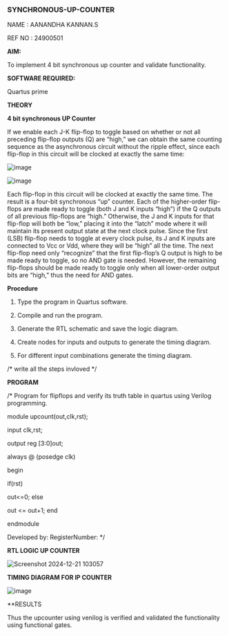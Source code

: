 ### SYNCHRONOUS-UP-COUNTER

NAME : AANANDHA KANNAN.S

REF NO : 24900501

**AIM:**

To implement 4 bit synchronous up counter and validate functionality.

**SOFTWARE REQUIRED:**

Quartus prime

**THEORY**

**4 bit synchronous UP Counter**

If we enable each J-K flip-flop to toggle based on whether or not all preceding flip-flop outputs (Q) are “high,” we can obtain the same counting sequence as the asynchronous circuit without the ripple effect, since each flip-flop in this circuit will be clocked at exactly the same time:

![image](https://github.com/naavaneetha/SYNCHRONOUS-UP-COUNTER/assets/154305477/d5db3fa0-e413-404c-b80e-b2f39d82e7e8)


![image](https://github.com/naavaneetha/SYNCHRONOUS-UP-COUNTER/assets/154305477/52cb61eb-d04b-442d-810c-31185a68410b)

Each flip-flop in this circuit will be clocked at exactly the same time.
The result is a four-bit synchronous “up” counter. Each of the higher-order flip-flops are made ready to toggle (both J and K inputs “high”) if the Q outputs of all previous flip-flops are “high.”
Otherwise, the J and K inputs for that flip-flop will both be “low,” placing it into the “latch” mode where it will maintain its present output state at the next clock pulse.
Since the first (LSB) flip-flop needs to toggle at every clock pulse, its J and K inputs are connected to Vcc or Vdd, where they will be “high” all the time.
The next flip-flop need only “recognize” that the first flip-flop’s Q output is high to be made ready to toggle, so no AND gate is needed.
However, the remaining flip-flops should be made ready to toggle only when all lower-order output bits are “high,” thus the need for AND gates.

**Procedure**

1. Type the program in Quartus software.

2. Compile and run the program.

3. Generate the RTL schematic and save the logic diagram.

4. Create nodes for inputs and outputs to generate the timing diagram.

5. For different input combinations generate the timing diagram.

/* write all the steps invloved */

**PROGRAM**

/* Program for flipflops and verify its truth table in quartus using Verilog programming. 



module upcount(out,clk,rst);

input clk,rst;

output reg [3:0]out;

always @ (posedge clk)

begin

if(rst)

 out<=0;
else

 out <= out+1;
end

endmodule

Developed by: RegisterNumber:
*/

**RTL LOGIC UP COUNTER**


![Screenshot 2024-12-21 103057](https://github.com/user-attachments/assets/4b05b003-3a7a-4b3a-ab17-a60aa5b66af0)

**TIMING DIAGRAM FOR IP COUNTER**

![image](https://github.com/user-attachments/assets/c83ecc22-6661-4cce-b618-c4de6725c248)




**RESULTS

Thus the upcounter using venilog is verified and validated the functionality using functional gates.
